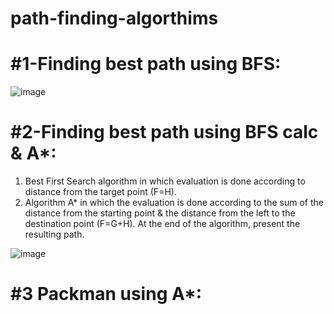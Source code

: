 # path-finding-algorthims

# #1-Finding best path using BFS:

![image](https://user-images.githubusercontent.com/49592750/192905120-2799722f-cd9f-43dc-b4b9-3e1f20d36f7a.png)

# #2-Finding best path using BFS calc & A*:
  1. Best First Search algorithm in which evaluation is done according to distance from the target point (F=H).
  2. Algorithm A* in which the evaluation is done according to the sum of the distance from the starting point
     & the distance from the left to the destination point (F=G+H).
     At the end of the algorithm, present the resulting path.
     
![image](https://user-images.githubusercontent.com/49592750/192905354-06c8ebe0-46f9-4ddf-879a-5268a7ee452b.png)

# #3 Packman using A*:

     
